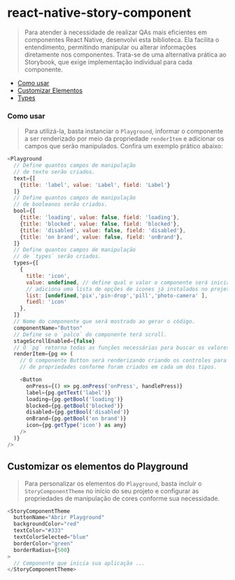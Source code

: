 # react-native-story-component

> Para atender à necessidade de realizar QAs mais eficientes em componentes React Native, desenvolvi esta biblioteca. Ela facilita o entendimento, permitindo manipular ou alterar informações diretamente nos componentes. Trata-se de uma alternativa prática ao Storybook, que exige implementação individual para cada componente.

- [Como usar](#como-usar)
- [Customizar Elementos](#customizar-os-elementos-do-playground)
- [Types](./TYPES.md)

### Como usar

> Para utilizá-la, basta instanciar o `Playground`, informar o componente a ser renderizado por meio da propriedade `renderItem` e adicionar os campos que serão manipulados. Confira um exemplo prático abaixo:

```js
<Playground
  // Define quantos campos de manipulação
  // de texto serão criados.
  text={[
    {title: 'label', value: 'Label', field: 'Label'}
  ]}
  // Define quantos campos de manipulação
  // de booleanos serão criados.
  bool={[
    {title: 'loading', value: false, field: 'loading'},
    {title: 'blocked', value: false, field: 'blocked'},
    {title: 'disabled', value: false, field: 'disabled'},
    {title: 'on brand', value: false, field: 'onBrand'},
  ]}
  // Define quantos campos de manipulação
  // de `types` serão criados.
  types={[
    {
      title: 'icon',
      value: undefined, // define qual o valor o componente será inicializado.
      // adiciona uma lista de opções de ícones já instalados no projeto.
      list: [undefined,'pix','pin-drop','pill','photo-camera' ],
      fiedl: 'icon'
    },
  ]}
  // Nome do componente que será mostrado ao gerar o código.
  componentName="Button"
  // Define se o `palco` do componente terá scroll.
  stageScrollEnabled={false}
  // O `pg` retorna todas as funções necessárias para buscar os valores definidos no playground. Veja as opções disponíveis [aqui](#iplaygroundcontextprops).
  renderItem={pg => (
    // O componente Button será renderizando criando os controles para manipulaçãp.
    // de propriedades conforme foram criados em cada um dos tipos.

    <Button
      onPress={() => pg.onPress('onPress', handlePress)}
      label={pg.getText('label')}
      loading={pg.getBool('loading')}
      blocked={pg.getBool('blocked')}
      disabled={pg.getBool('disabled')}
      onBrand={pg.getBool('on brand')}
      icon={pg.getType('icon') as any}
    />
  )}
/>
```

## Customizar os elementos do Playground

> Para personalizar os elementos do `Playground`, basta incluir o `StoryComponentTheme` no início do seu projeto e configurar as propriedades de manipulação de cores conforme sua necessidade.

```js
<StoryComponentTheme
  buttonName="Abrir Playground"
  backgroundColor="red"
  textColor="#333"
  textColorSelected="blue"
  borderColor="green"
  borderRadius={500}
>
  // Componente que inicia sua aplicação ...
</StoryComponentTheme>
```
